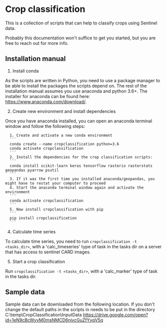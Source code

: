 # Crop classification
This is a collection of scripts that can help to classify crops using Sentinel data. 

Probably this documentation won't suffice to get you started, but you are free to reach out for more info.

## Installation manual
1. Install conda

As the scripts are written in Python, you need to use a package manager to be able to install the packages the scripts depend on. The rest of the installation manual assumes you use anaconda and python 3.6+. The installer for anaconda can be found here: https://www.anaconda.com/download/.

2. Create new environment and install dependencies

Once you have anaconda installed, you can open an anaconda terminal window and follow the following steps:

      1. Create and activate a new conda environment
      ```
      conda create --name cropclassification python=3.6
      conda activate cropclassification
      ```
      2. Install the dependencies for the crop classification scripts:
      ```
      conda install scikit-learn keras tensorflow rasterio rasterstats geopandas pyarrow psutil
      ```
      3. If it was the first time you installed anaconda/geopandas, you might have to restat your computer to proceed
      4. Start the anaconda terminal window again and activate the environment
      ```
      conda activate cropclassification
      ```
      5. Now install cropclassification with pip
      ```
      pip install cropclassification
      ```
4. Calculate time series 

To calculate time series, you need to run `cropclassification -t <tasks_dir>`, with a 'calc_timeseries' type of task in the tasks dir 
on a server that has access to sentinel CARD images.

5. Start a crop classification

Run `cropclassification -t <tasks_dir>`, with a 'calc_marker' type of task in the tasks dir.

## Sample data

Sample data can be downloaded from the following location. If you don't change the default paths in the scripts in needs to be put in the directory C:\temp\CropClassification\InputData
https://drive.google.com/open?id=1eN9cBcWyvM0msNMCD6nivcGuZfYyqV5q
